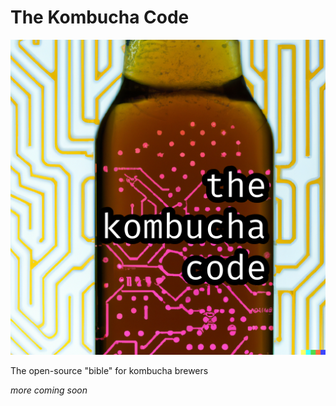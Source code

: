 # The Kombucha Code

![](book/img/front-cover.png?raw=true)

The open-source "bible" for kombucha brewers

_more coming soon_